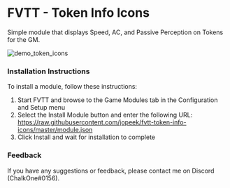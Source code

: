 # FVTT - Token Info Icons

Simple module that displays Speed, AC, and Passive Perception on Tokens for the GM.

![demo_token_icons](https://raw.githubusercontent.com/jopeek/fvtt-token-info-icons/master/images/demo_token_icons.jpg)

### Installation Instructions

To install a module, follow these instructions:

1. Start FVTT and browse to the Game Modules tab in the Configuration and Setup menu
2. Select the Install Module button and enter the following URL: https://raw.githubusercontent.com/jopeek/fvtt-token-info-icons/master/module.json
3. Click Install and wait for installation to complete 

### Feedback

If you have any suggestions or feedback, please contact me on Discord (ChalkOne#0156).
